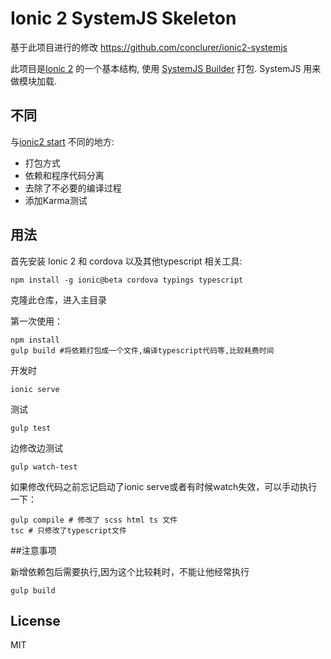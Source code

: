 # Ionic 2 SystemJS Skeleton

基于此项目进行的修改 https://github.com/conclurer/ionic2-systemjs

此项目是[Ionic 2](https://github.com/driftyco/ionic) 的一个基本结构, 使用 [SystemJS Builder](https://github.com/systemjs/builder) 打包. SystemJS 用来做模块加载.

## 不同
与[ionic2 start](https://github.com/driftyco/ionic2-app-base) 不同的地方:
* 打包方式
* 依赖和程序代码分离
* 去除了不必要的编译过程
* 添加Karma测试

## 用法

首先安装 Ionic 2 和 cordova 以及其他typescript 相关工具:

```
npm install -g ionic@beta cordova typings typescript
```

克隆此仓库，进入主目录

第一次使用：
```
npm install
gulp build #将依赖打包成一个文件,编译typescript代码等,比较耗费时间
```

开发时
```
ionic serve 
```

测试
```
gulp test
```

边修改边测试
```
gulp watch-test
```

如果修改代码之前忘记启动了ionic serve或者有时候watch失效，可以手动执行一下：
```
gulp compile # 修改了 scss html ts 文件
tsc # 只修改了typescript文件
```
##注意事项

新增依赖包后需要执行,因为这个比较耗时，不能让他经常执行
```
gulp build 
```
## License

MIT
